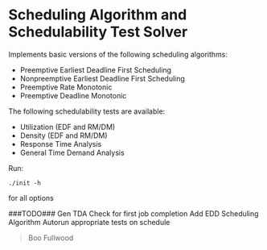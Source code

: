 # Scheduling Algorithm and Schedulability Test Solver
Implements basic versions of the following scheduling algorithms:
* Preemptive Earliest Deadline First Scheduling
* Nonpreemptive Earliest Deadline First Scheduling
* Preemptive Rate Monotonic
* Preemptive Deadline Monotonic

The following schedulability tests are available:
* Utilization (EDF and RM/DM)
* Density (EDF and RM/DM)
* Response Time Analysis
* General Time Demand Analysis

Run:
~~~
./init -h
~~~
for all options

###TODO###
Gen TDA Check for first job completion
Add EDD Scheduling Algorithm
Autorun appropriate tests on schedule



> Boo Fullwood
